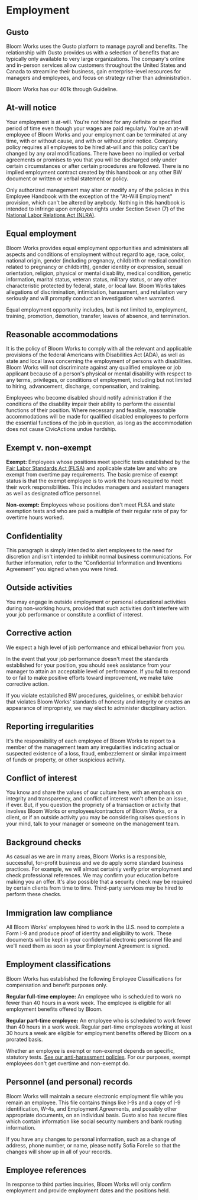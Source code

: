 # Employment

## Gusto

Bloom Works uses the Gusto platform to manage payroll and benefits. The relationship with Gusto provides us with a selection of benefits that are typically only available to very large organizations. The company's online and in-person services allow customers throughout the United States and Canada to streamline their business, gain enterprise-level resources for managers and employees, and focus on strategy rather than administration. 

Bloom Works has our 401k through Guideline.

## At-will notice

Your employment is at-will. You're not hired for any definite or specified period of time even though your wages are paid regularly. You're an at-will employee of Bloom Works and your employment can be terminated at any time, with or without cause, and with or without prior notice. Company policy requires all employees to be hired at-will and this policy can't be changed by any oral modifications. There have been no implied or verbal agreements or promises to you that you will be discharged only under certain circumstances or after certain procedures are followed. There is no implied employment contract created by this handbook or any other BW document or written or verbal statement or policy.

Only authorized management may alter or modify any of the policies in this Employee Handbook with the exception of the "At-Will Employment" provision, which can't be altered by anybody. Nothing in this handbook is intended to infringe upon employee rights under Section Seven (7) of the [National Labor Relations Act (NLRA)](<http://www.nlrb.gov/national-labor-relations-act>).

## Equal employment

Bloom Works provides equal employment opportunities and administers all aspects and conditions of employment without regard to age, race, color, national origin, gender (including pregnancy, childbirth or medical condition related to pregnancy or childbirth), gender identity or expression, sexual orientation, religion, physical or mental disability, medical condition, genetic information, marital status, veteran status, military status, or any other characteristic protected by federal, state, or local law. Bloom Works takes allegations of discrimination, intimidation, harassment, and retaliation very seriously and will promptly conduct an investigation when warranted.

Equal employment opportunity includes, but is not limited to, employment, training, promotion, demotion, transfer, leaves of absence, and termination.

## Reasonable accommodations

It is the policy of Bloom Works to comply with all the relevant and applicable provisions of the federal Americans with Disabilities Act (ADA), as well as state and local laws concerning the employment of persons with disabilities. Bloom Works will not discriminate against any qualified employee or job applicant because of a person's physical or mental disability with respect to any terms, privileges, or conditions of employment, including but not limited to hiring, advancement, discharge, compensation, and training.

Employees who become disabled should notify administration if the conditions of the disability impair their ability to perform the essential functions of their position. Where necessary and feasible, reasonable accommodations will be made for qualified disabled employees to perform the essential functions of the job in question, as long as the accommodation does not cause CivicActions undue hardship.

## Exempt v. non-exempt

**Exempt:** Employees whose positions meet specific tests established by the [Fair Labor Standards Act (FLSA)](<http://www.flsa.com/coverage.html>) and applicable state law and who are exempt from overtime pay requirements. The basic premise of exempt status is that the exempt employee is to work the hours required to meet their work responsibilities. This includes managers and assistant managers as well as designated office personnel.

**Non-exempt:** Employees whose positions don't meet FLSA and state exemption tests and who are paid a multiple of their regular rate of pay for overtime hours worked.

## Confidentiality

This paragraph is simply intended to alert employees to the need for discretion and isn't intended to inhibit normal business communications. For further information, refer to the "Confidential Information and Inventions Agreement" you signed when you were hired.

## Outside activities

You may engage in outside employment or personal educational activities during non-working hours, provided that such activities don't interfere with your job performance or constitute a conflict of interest.

## Corrective action

We expect a high level of job performance and ethical behavior from you.

In the event that your job performance doesn't meet the standards established for your position, you should seek assistance from your manager to attain an acceptable level of performance. If you fail to respond to or fail to make positive efforts toward improvement, we make take corrective action.

If you violate established BW procedures, guidelines, or exhibit behavior that violates Bloom Works' standards of honesty and integrity or creates an appearance of impropriety, we may elect to administer disciplinary action.

## Reporting irregularities

It's the responsibility of each employee of Bloom Works to report to a member of the management team any irregularities indicating actual or suspected existence of a loss, fraud, embezzlement or similar impairment of funds or property, or other suspicious activity.

## Conflict of interest

You know and share the values of our culture here, with an emphasis on integrity and transparency, and conflict of interest won't often be an issue, if ever. But, if you question the propriety of a transaction or activity that involves Bloom Works or employees/contractors of Bloom Works, or a client, or if an outside activity you may be considering raises questions in your mind, talk to your manager or someone on the management team. 

## Background checks

As casual as we are in many areas, Bloom Works is a responsible, successful, for-profit business and we do apply some standard business practices. For example, we will almost certainly verify prior employment and check professional references. We may confirm your education before making you an offer. It's also possible that a security check may be required by certain clients from time to time. Third-party services may be hired to perform these checks.

## Immigration law compliance

All Bloom Works' employees hired to work in the U.S. need to complete a Form I-9 and produce proof of identity and eligibility to work. These documents will be kept in your confidential electronic personnel file and we'll need them as soon as your Employment Agreement is signed.

## Employment classifications

Bloom Works has established the following Employee Classifications for compensation and benefit purposes only.

**Regular full-time employee:** An employee who is scheduled to work no fewer than 40 hours in a work week. The employee is eligible for all employment benefits offered by Bloom. 

**Regular part-time employee:** An employee who is scheduled to work fewer than 40 hours in a work week. Regular part-time employees working at least 30 hours a week are eligible for employment benefits offered by Bloom on a prorated basis.

Whether an employee is exempt or non-exempt depends on specific, statutory tests. [See our anti-harassment policies](anti-harassment-policies.md). For our purposes, exempt employees don't get overtime and non-exempt do.

## Personnel (and personal) records

Bloom Works will maintain a secure electronic employment file while you remain an employee. This file contains things like I-9s and a copy of I-9 identification, W-4s, and Employment Agreements, and possibly other appropriate documents, on an individual basis. Gusto also has secure files which contain information like social security numbers and bank routing information.

If you have any changes to personal information, such as a change of address, phone number, or name, please notify Sofia Forelle so that the changes will show up in all of your records.

## Employee references

In response to third parties inquiries, Bloom Works will only confirm employment and provide employment dates and the positions held.
